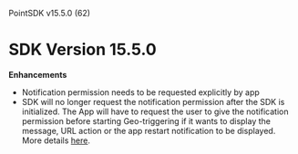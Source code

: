 PointSDK v15.5.0 (62)
# SDK Version 15.5.0

**Enhancements** 
- Notification permission needs to be requested explicitly by app
- SDK will no longer request the notification permission after the SDK is initialized. The App will have to request the user to give the notification permission before starting Geo-triggering if it wants to display the message, URL action or the app restart notification to be displayed. More details [here](https://docs.bluedot.io/ios-sdk/migration-guide/ios-migration-guide-from-previous-versions-to-point-sdk-v15-5-0/).
